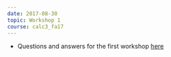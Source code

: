 ```yaml
---
date: 2017-08-30
topic: Workshop 1
course: calc3_fa17
---
```


- Questions and answers for the first workshop [here](workshop1.pdf)
